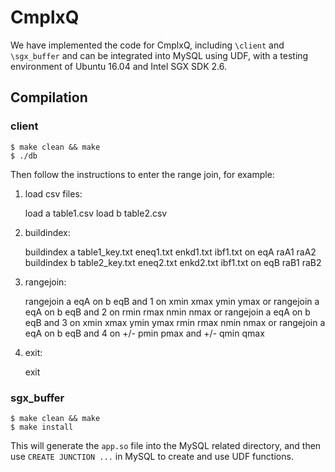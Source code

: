 # CmplxQ

We have implemented the code for CmplxQ, including `\client` and `\sgx_buffer` and can be integrated into MySQL using UDF, with a testing environment of Ubuntu 16.04 and Intel SGX SDK 2.6.

## Compilation

### client

    $ make clean && make
    $ ./db

Then follow the instructions to enter the range join, for example:

1. load csv files:

    load a table1.csv
    load b table2.csv
   
2. buildindex:

    buildindex a table1_key.txt eneq1.txt enkd1.txt ibf1.txt on eqA raA1 raA2
    buildindex b table2_key.txt eneq2.txt enkd2.txt ibf1.txt on eqB raB1 raB2
   
3. rangejoin:

    rangejoin a eqA on b eqB and 1 on xmin xmax ymin ymax
    or
    rangejoin a eqA on b eqB and 2 on rmin rmax nmin nmax
    or
    rangejoin a eqA on b eqB and 3 on xmin xmax ymin ymax rmin rmax nmin nmax
    or
    rangejoin a eqA on b eqB and 4 on +/- pmin pmax and +/- qmin qmax
   
4. exit:

    exit

### sgx_buffer

    $ make clean && make
    $ make install

This will generate the `app.so` file into the MySQL related directory, and then use `CREATE JUNCTION ...` in MySQL to create and use UDF functions.
